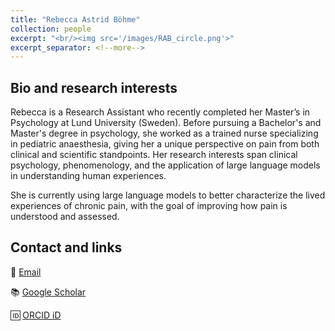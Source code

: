 ```yaml
---
title: "Rebecca Astrid Böhme"
collection: people
excerpt: "<br/><img src='/images/RAB_circle.png'>"
excerpt_separator: <!--more-->
---
```


<!--more-->
## Bio and research interests

Rebecca is a Research Assistant who recently completed her Master’s in Psychology at Lund University (Sweden). Before pursuing a Bachelor's and Master's degree in psychology, she worked as a trained nurse specializing in pediatric anaesthesia, giving her a unique perspective on pain from both clinical and scientific standpoints. Her research interests span clinical psychology, phenomenology, and the application of large language models in understanding human experiences.

She is currently using large language models to better characterize the lived experiences of chronic pain, with the goal of improving how pain is understood and assessed.

## Contact and links

📧 [Email](mailto:reab@cfin.au.dk)

📚 [Google Scholar](https://scholar.google.com/citations?user=SAZ7ZOYAAAAJ&hl=en&oi=ao)

🆔 [ORCID iD](https://orcid.org/0000-0002-1702-7424)
